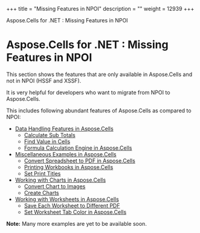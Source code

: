 +++
title = "Missing Features in NPOI" 
description = "" 
weight = 12939 
+++

Aspose.Cells for .NET : Missing Features in NPOI  

# Aspose.Cells for .NET : Missing Features in NPOI


This section shows the features that are only available in Aspose.Cells and not in NPOI (HSSF and XSSF).

It is very helpful for developers who want to migrate from NPOI to Aspose.Cells.

This includes following abundant features of Aspose.Cells as compared to NPOI:

*   [Data Handling Features in Aspose.Cells](https://docs2.aspose.com/cells/net/plugins/asposecellsnetfornpoi/missingfeaturesinnpoi/datahandlingfeaturesinasposecells/)
    *   [Calculate Sub Totals](https://docs2.aspose.com/cells/net/plugins/asposecellsnetfornpoi/missingfeaturesinnpoi/datahandlingfeaturesinasposecells/calculate+sub+totals)
    *   [Find Value in Cells](https://docs2.aspose.com/cells/net/plugins/asposecellsnetfornpoi/missingfeaturesinnpoi/datahandlingfeaturesinasposecells/find+value+in+cells)
    *   [Formula Calculation Engine in Aspose.Cells](https://docs2.aspose.com/cells/net/plugins/asposecellsnetfornpoi/missingfeaturesinnpoi/datahandlingfeaturesinasposecells/formula+calculation+engine+in+aspose.cells)
*   [Miscellaneous Examples in Aspose.Cells](https://docs2.aspose.com/cells/net/plugins/asposecellsnetfornpoi/missingfeaturesinnpoi/miscellaneousexamplesinasposecells/)
    *   [Convert Spreadsheet to PDF in Aspose.Cells](https://docs2.aspose.com/cells/net/plugins/asposecellsnetfornpoi/missingfeaturesinnpoi/miscellaneousexamplesinasposecells/convert+spreadsheet+to+pdf+in+aspose.cells)
    *   [Printing Workbooks in Aspose.Cells](https://docs2.aspose.com/cells/net/plugins/asposecellsnetfornpoi/missingfeaturesinnpoi/miscellaneousexamplesinasposecells/printing+workbooks+in+aspose.cells)
    *   [Set Print Titles](https://docs2.aspose.com/cells/net/plugins/asposecellsnetfornpoi/missingfeaturesinnpoi/miscellaneousexamplesinasposecells/set+print+titles)
*   [Working with Charts in Aspose.Cells](https://docs2.aspose.com/cells/net/plugins/asposecellsnetfornpoi/missingfeaturesinnpoi/workingwithchartsinasposecells/)
    *   [Convert Chart to Images](https://docs2.aspose.com/cells/net/plugins/asposecellsnetfornpoi/missingfeaturesinnpoi/workingwithchartsinasposecells/convert+chart+to+images)
    *   [Create Charts](https://docs2.aspose.com/cells/net/plugins/asposecellsnetfornpoi/missingfeaturesinnpoi/workingwithchartsinasposecells/create+charts)
*   [Working with Worksheets in Aspose.Cells](https://docs2.aspose.com/cells/net/plugins/asposecellsnetfornpoi/missingfeaturesinnpoi/workingwithworksheetsinasposecells/)
    *   [Save Each Worksheet to Different PDF](https://docs2.aspose.com/cells/net/plugins/asposecellsnetfornpoi/missingfeaturesinnpoi/workingwithworksheetsinasposecells/save+each+worksheet+to+different+pdf)
    *   [Set Worksheet Tab Color in Aspose.Cells](https://docs2.aspose.com/cells/net/plugins/asposecellsnetfornpoi/missingfeaturesinnpoi/workingwithworksheetsinasposecells/set+worksheet+tab+color+in+aspose.cells)

**Note:** Many more examples are yet to be available soon.

